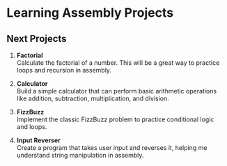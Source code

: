 # Learning Assembly Projects

## Next Projects

1. **Factorial**  
    Calculate the factorial of a number. This will be a great way to practice loops and recursion in assembly.

2. **Calculator**  
    Build a simple calculator that can perform basic arithmetic operations like addition, subtraction, multiplication, and division.

3. **FizzBuzz**  
    Implement the classic FizzBuzz problem to practice conditional logic and loops.

4. **Input Reverser**  
    Create a program that takes user input and reverses it, helping me understand string manipulation in assembly.
